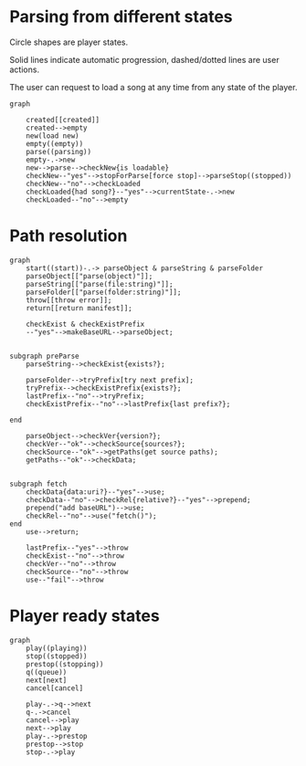 # Parsing from different states

Circle shapes are player states.

Solid lines indicate automatic progression, dashed/dotted lines are user actions.

The user can request to load a song at any time from any state of the player.

```mermaid
graph 
	
	created[[created]]
	created-->empty
	new(load new)
	empty((empty))
	parse((parsing))
	empty-.->new
	new-->parse-->checkNew{is loadable}
	checkNew--"yes"-->stopForParse[force stop]-->parseStop((stopped))
	checkNew--"no"-->checkLoaded
	checkLoaded{had song?}--"yes"-->currentState-.->new
	checkLoaded--"no"-->empty

```

# Path resolution

```mermaid
graph
	start((start))-.-> parseObject & parseString & parseFolder
	parseObject[["parse(object)"]];
	parseString[["parse(file:string)"]];
	parseFolder[["parse(folder:string)"]];
	throw[[throw error]];
	return[[return manifest]];

	checkExist & checkExistPrefix  
	--"yes"-->makeBaseURL-->parseObject;
	
	
subgraph preParse
	parseString-->checkExist{exists?};
	
	parseFolder-->tryPrefix[try next prefix];
	tryPrefix-->checkExistPrefix{exists?};
	lastPrefix--"no"-->tryPrefix;
	checkExistPrefix--"no"-->lastPrefix{last prefix?};

end

	parseObject-->checkVer{version?};
	checkVer--"ok"-->checkSource{sources?};
	checkSource--"ok"-->getPaths(get source paths);
	getPaths--"ok"-->checkData;


subgraph fetch
	checkData{data:uri?}--"yes"-->use;
	checkData--"no"-->checkRel{relative?}--"yes"-->prepend;
	prepend("add baseURL")-->use;
	checkRel--"no"-->use("fetch()");
end
	use-->return;
	
	lastPrefix--"yes"-->throw
	checkExist--"no"-->throw
	checkVer--"no"-->throw
	checkSource--"no"-->throw
	use--"fail"-->throw
```

# Player ready states
```mermaid
graph
	play((playing))
	stop((stopped))
	prestop((stopping))
	q((queue))
	next[next]
	cancel[cancel]
	
	play-.->q-->next
	q-.->cancel
	cancel-->play
	next-->play
	play-.->prestop
	prestop-->stop
	stop-.->play
```
